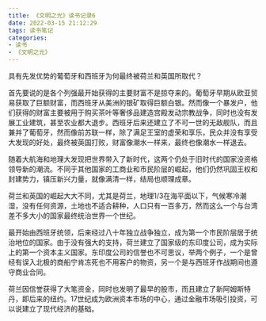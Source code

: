 ```yaml
---
title: 《文明之光》读书记录6
date: 2022-03-15 21:12:29
tags: 读书笔记
categories: 
- 读书
- 《文明之光》
---
```

具有先发优势的葡萄牙和西班牙为何最终被荷兰和英国所取代？

首先要说的是各个列强最开始获得的主要财富不是掠夺来的。葡萄牙早期从欧亚贸易获取了巨额财富，而西班牙从美洲的银矿取得巨额白银。然而像一个暴发户，他们获得的财富主要被用于购买茶叶等奢侈品建造宫殿发动宗教战争，同时也没有发展工业建筑，甚至农业都大退步。西班牙后来还建立了不可一世的无敌舰队，而且兼并了葡萄牙，然而像前苏联一样，除了满足王室的虚荣和享乐，民众并没有享受大发现的好处，最终被英国打败，财富像潮水一样来，最终也像潮水一样退去。

随着大航海和地理大发现把世界带入了新时代，这两个仍处于旧时代的国家没资格领导新的潮流。不同于其他国家的工商业和市民阶层的崛起，他们仍然巩固王权和封建势力，镇压新兴力量，就像满清一样，结局也顺理成章。

荷兰和英国的崛起大大不同，尤其是荷兰，地理1/3在海平面以下，气候寒冷潮湿，没有任何资源，土地也不适合耕种，人口只有一百多万，然而这么一个与台湾差不多大小的国家最终统治世界一个世纪。

最开始由西班牙统领，后来经过八十年独立战争独立，成为第一个市民阶层居于统治地位的国家。由于没有强大的支持，荷兰建立了国家级的东印度公司，成为实际上的第一个资本主义国家。东印度公司的信誉也不可思议，举两个例子，一个是曾经有误入北极的商船宁肯冻死也不用客户的物资，另一个是与西班牙作战期间也遵守商业合同。

荷兰因信誉获得了大笔资金，同时也发明了最早的股市，而且建立了新阿姆斯特丹，即后来的纽约。17世纪成为欧洲资本市场的中心，通过金融市场吸引投资，可以说建立了现代经济的基础。
